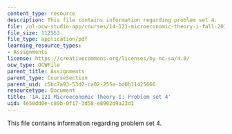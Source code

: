 ```yaml
---
content_type: resource
description: This file contains information regarding problem set 4.
file: /ol-ocw-studio-app/courses/14-121-microeconomic-theory-i-fall-2015/4e50dd0ec89b0f173d58e8902d9a23d1_MIT14_121F15_ps4f05.pdf
file_size: 112553
file_type: application/pdf
learning_resource_types:
- Assignments
license: https://creativecommons.org/licenses/by-nc-sa/4.0/
ocw_type: OCWFile
parent_title: Assignments
parent_type: CourseSection
parent_uid: c5bc7a93-53d2-ca02-255e-bd0b11425666
resourcetype: Document
title: '14.121 Microeconomic Theory I: Problem set 4'
uid: 4e50dd0e-c89b-0f17-3d58-e8902d9a23d1
---
```

This file contains information regarding problem set 4.